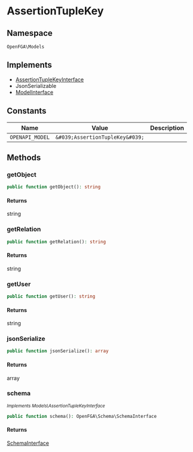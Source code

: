 # AssertionTupleKey


## Namespace
`OpenFGA\Models`

## Implements
* [AssertionTupleKeyInterface](Models/AssertionTupleKeyInterface.md)
* JsonSerializable
* [ModelInterface](Models/ModelInterface.md)

## Constants
| Name | Value | Description |
|------|-------|-------------|
| `OPENAPI_MODEL` | `&#039;AssertionTupleKey&#039;` |  |


## Methods
### getObject


```php
public function getObject(): string
```



#### Returns
string

### getRelation


```php
public function getRelation(): string
```



#### Returns
string

### getUser


```php
public function getUser(): string
```



#### Returns
string

### jsonSerialize


```php
public function jsonSerialize(): array
```



#### Returns
array

### schema

*<small>Implements Models\AssertionTupleKeyInterface</small>*  

```php
public function schema(): OpenFGA\Schema\SchemaInterface
```



#### Returns
[SchemaInterface](Schema/SchemaInterface.md)

